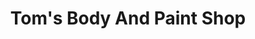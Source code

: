 ---
title: "Tom's Body And Paint Shop"
url: /tonawanda/toms-body-and-paint-shop/
shop: car repair
---